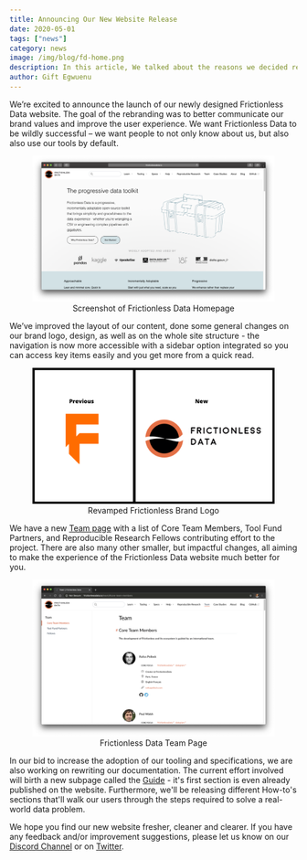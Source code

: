 ```yaml
---
title: Announcing Our New Website Release
date: 2020-05-01
tags: ["news"]
category: news
image: /img/blog/fd-home.png
description: In this article, We talked about the reasons we decided redesign our website with a few highlights on the new changes made.
author: Gift Egwuenu
---
```


We’re excited to announce the launch of our newly designed Frictionless Data website. The goal of the rebranding was to better communicate our brand values and improve the user experience. We want Frictionless Data to be wildly successful – we want people to not only know about us, but also also use our tools by default.

<figure>
  <img src="./home.png" alt="Frictionless Data Homepage">
  <figcaption style="text-align: center">Screenshot of Frictionless Data Homepage</figcaption>
</figure>

We’ve improved the layout of our content, done some general changes on our brand logo, design, as well as on the whole site structure - the navigation is now more accessible with a sidebar option integrated so you can access key items easily and you get more from a quick read.

<figure>
  <img src="./brand.png" alt="Revamped Frictionless Brand Logo">
  <figcaption style="text-align: center">Revamped Frictionless Brand Logo</figcaption>
</figure>

We have a new [Team page](https://frictionlessdata.io/team/) with a list of Core Team Members, Tool Fund Partners, and Reproducible Research Fellows contributing effort to the project. There are also many other smaller, but impactful changes, all aiming to make the experience of the Frictionless Data website much better for you.

<figure>
  <img src="./team.png" alt=" Team Page">
  <figcaption style="text-align: center">Frictionless Data Team Page</figcaption>
</figure>

In our bid to increase the adoption of our tooling and specifications, we are also working on rewriting our documentation. The current effort involved will birth a new subpage called the [Guide](https://frictionlessdata.io/guide/) - it's first section is even already published on the website. Furthermore, we'll be releasing different How-to's sections that'll walk our users through the steps required to solve a real-world data problem.


We hope you find our new website fresher, cleaner and clearer. If you have any feedback and/or improvement suggestions, please let us know on our [Discord Channel](https://discordapp.com/invite/Sewv6av) or on [Twitter](https://twitter.com/frictionlessd8a).
